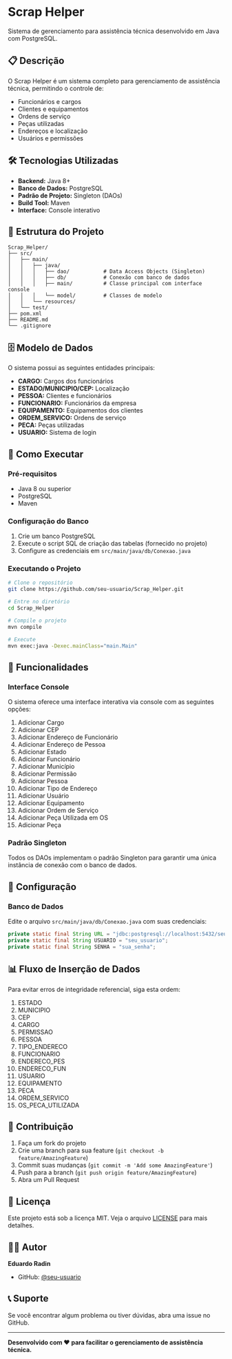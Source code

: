 # Scrap Helper

Sistema de gerenciamento para assistência técnica desenvolvido em Java com PostgreSQL.

## 📋 Descrição

O Scrap Helper é um sistema completo para gerenciamento de assistência técnica, permitindo o controle de:
- Funcionários e cargos
- Clientes e equipamentos
- Ordens de serviço
- Peças utilizadas
- Endereços e localização
- Usuários e permissões

## 🛠️ Tecnologias Utilizadas

- **Backend:** Java 8+
- **Banco de Dados:** PostgreSQL
- **Padrão de Projeto:** Singleton (DAOs)
- **Build Tool:** Maven
- **Interface:** Console interativo

## 📁 Estrutura do Projeto

```
Scrap_Helper/
├── src/
│   ├── main/
│   │   ├── java/
│   │   │   ├── dao/           # Data Access Objects (Singleton)
│   │   │   ├── db/            # Conexão com banco de dados
│   │   │   ├── main/          # Classe principal com interface console
│   │   │   └── model/         # Classes de modelo
│   │   └── resources/
│   └── test/
├── pom.xml
├── README.md
└── .gitignore
```

## 🗄️ Modelo de Dados

O sistema possui as seguintes entidades principais:
- **CARGO:** Cargos dos funcionários
- **ESTADO/MUNICIPIO/CEP:** Localização
- **PESSOA:** Clientes e funcionários
- **FUNCIONARIO:** Funcionários da empresa
- **EQUIPAMENTO:** Equipamentos dos clientes
- **ORDEM_SERVICO:** Ordens de serviço
- **PECA:** Peças utilizadas
- **USUARIO:** Sistema de login

## 🚀 Como Executar

### Pré-requisitos
- Java 8 ou superior
- PostgreSQL
- Maven

### Configuração do Banco
1. Crie um banco PostgreSQL
2. Execute o script SQL de criação das tabelas (fornecido no projeto)
3. Configure as credenciais em `src/main/java/db/Conexao.java`

### Executando o Projeto
```bash
# Clone o repositório
git clone https://github.com/seu-usuario/Scrap_Helper.git

# Entre no diretório
cd Scrap_Helper

# Compile o projeto
mvn compile

# Execute
mvn exec:java -Dexec.mainClass="main.Main"
```

## 📝 Funcionalidades

### Interface Console
O sistema oferece uma interface interativa via console com as seguintes opções:
1. Adicionar Cargo
2. Adicionar CEP
3. Adicionar Endereço de Funcionário
4. Adicionar Endereço de Pessoa
5. Adicionar Estado
6. Adicionar Funcionário
7. Adicionar Município
8. Adicionar Permissão
9. Adicionar Pessoa
10. Adicionar Tipo de Endereço
11. Adicionar Usuário
12. Adicionar Equipamento
13. Adicionar Ordem de Serviço
14. Adicionar Peça Utilizada em OS
15. Adicionar Peça

### Padrão Singleton
Todos os DAOs implementam o padrão Singleton para garantir uma única instância de conexão com o banco de dados.

## 🔧 Configuração

### Banco de Dados
Edite o arquivo `src/main/java/db/Conexao.java` com suas credenciais:
```java
private static final String URL = "jdbc:postgresql://localhost:5432/seu_banco";
private static final String USUARIO = "seu_usuario";
private static final String SENHA = "sua_senha";
```

## 📊 Fluxo de Inserção de Dados

Para evitar erros de integridade referencial, siga esta ordem:
1. ESTADO
2. MUNICIPIO
3. CEP
4. CARGO
5. PERMISSAO
6. PESSOA
7. TIPO_ENDERECO
8. FUNCIONARIO
9. ENDERECO_PES
10. ENDERECO_FUN
11. USUARIO
12. EQUIPAMENTO
13. PECA
14. ORDEM_SERVICO
15. OS_PECA_UTILIZADA

## 🤝 Contribuição

1. Faça um fork do projeto
2. Crie uma branch para sua feature (`git checkout -b feature/AmazingFeature`)
3. Commit suas mudanças (`git commit -m 'Add some AmazingFeature'`)
4. Push para a branch (`git push origin feature/AmazingFeature`)
5. Abra um Pull Request

## 📄 Licença

Este projeto está sob a licença MIT. Veja o arquivo [LICENSE](LICENSE) para mais detalhes.

## 👨‍💻 Autor

**Eduardo Radin**
- GitHub: [@seu-usuario](https://github.com/seu-usuario)

## 📞 Suporte

Se você encontrar algum problema ou tiver dúvidas, abra uma issue no GitHub.

---

**Desenvolvido com ❤️ para facilitar o gerenciamento de assistência técnica.** 